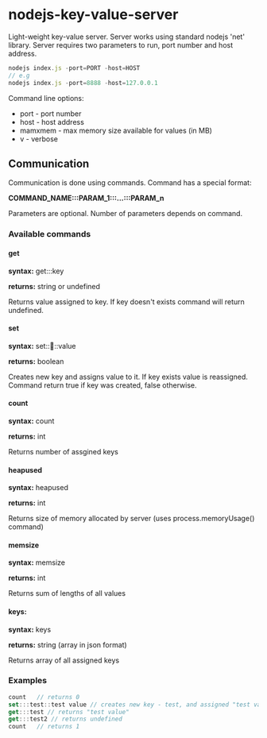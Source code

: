 # nodejs-key-value-server
Light-weight key-value server.
Server works using standard nodejs 'net' library. Server requires two parameters to run, port number and host address.

```javascript
nodejs index.js -port=PORT -host=HOST
// e.g
nodejs index.js -port=8888 -host=127.0.0.1
```
Command line options:
* port - port number
* host - host address
* mamxmem - max memory size available for values (in MB)
* v - verbose

## Communication

Communication is done using commands. Command has a special format:

**COMMAND_NAME:::PARAM_1:::...:::PARAM_n**

Parameters are optional. Number of parameters depends on command.

### Available commands

#### get
**syntax:** get:::key

**returns:** string or undefined

Returns value assigned to key. If key doesn't exists command will return undefined.

#### set
**syntax:** set:::key:::value

**returns:** boolean

Creates new key and assigns value to it. If key exists value is reassigned. Command return true if key was created, false otherwise.

#### count

**syntax:** count

**returns:** int

Returns number of assgined keys

#### heapused

**syntax:** heapused

**returns:** int

Returns size of memory allocated by server (uses process.memoryUsage() command)

#### memsize

**syntax:** memsize

**returns:** int

Returns sum of lengths of all values

#### keys:

**syntax:** keys

**returns:** string (array in json format)

Returns array of all assigned keys

### Examples

```javascript
count	// returns 0
set:::test::test value // creates new key - test, and assigned "test value" to id
get:::test // returns "test value"
get:::test2 // returns undefined
count	// returns 1
```
